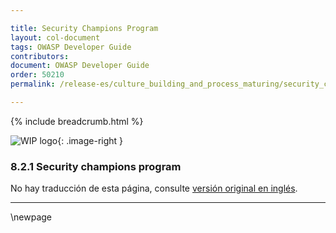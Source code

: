 ```yaml
---

title: Security Champions Program
layout: col-document
tags: OWASP Developer Guide
contributors:
document: OWASP Developer Guide
order: 50210
permalink: /release-es/culture_building_and_process_maturing/security_champions/security_champions_program/

---
```


{% include breadcrumb.html %}

<style type="text/css">
.image-right {
  height: 180px;
  display: block;
  margin-left: auto;
  margin-right: auto;
  float: right;
}
</style>

![WIP logo](../../../assets/images/dg_wip.png "Work in progress"){: .image-right }

### 8.2.1 Security champions program

No hay traducción de esta página, consulte [versión original en inglés][release1021].

----

[release1021]: https://github.com/OWASP/www-project-developer-guide/blob/main/release/10-culture-process/02-security-champions/01-security-champions-program.md

\newpage
